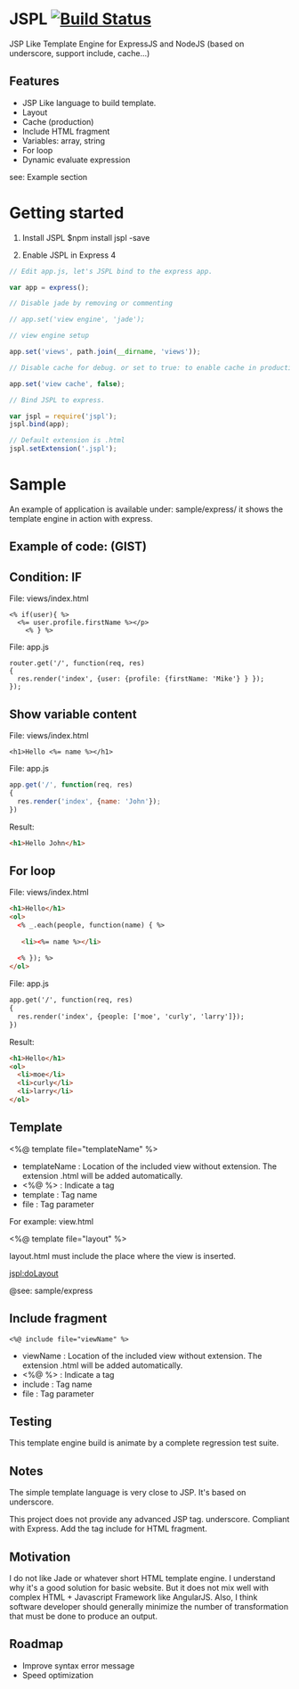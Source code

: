 JSPL      [![Build Status](https://travis-ci.org/jvmvik/jspl.svg?branch=master)](https://travis-ci.org/jvmvik/jspl)
====

JSP Like Template Engine for ExpressJS and NodeJS (based on underscore, support include, cache...)

Features
---
 * JSP Like language to build template.
 * Layout
 * Cache (production)
 * Include HTML fragment
 * Variables: array, string
 * For loop
 * Dynamic evaluate expression 
 
see: Example section

Getting started
===
1. Install JSPL
$npm install jspl -save

2. Enable JSPL in Express 4 

```javascript
// Edit app.js, let's JSPL bind to the express app.

var app = express();

// Disable jade by removing or commenting

// app.set('view engine', 'jade');

// view engine setup

app.set('views', path.join(__dirname, 'views'));

// Disable cache for debug. or set to true: to enable cache in production.

app.set('view cache', false);

// Bind JSPL to express. 

var jspl = require('jspl');
jspl.bind(app);

// Default extension is .html
jspl.setExtension('.jspl');
```


Sample
====

An example of application is available under: sample/express/
it shows the template engine in action with express.

Example of code: (GIST)
---

Condition: IF
---
File: views/index.html
```
<% if(user){ %> 
  <%= user.profile.firstName %></p>
    <% } %>
```

File: app.js
```
router.get('/', function(req, res) 
{
  res.render('index', {user: {profile: {firstName: 'Mike'} } });
});
```

Show variable content
---
File: views/index.html 

```
<h1>Hello <%= name %></h1>
```

File: app.js

```javascript
app.get('/', function(req, res)
{
  res.render('index', {name: 'John'});
})
```

Result:

```html
<h1>Hello John</h1>
```

For loop
---

File: views/index.html 

```html
<h1>Hello</h1>
<ol>
  <% _.each(people, function(name) { %>
   
   <li><%= name %></li>
   
  <% }); %>
</ol>
```

File: app.js
```html
app.get('/', function(req, res)
{
  res.render('index', {people: ['moe', 'curly', 'larry']});
})
```
Result:

```html
<h1>Hello</h1>
<ol>
  <li>moe</li>
  <li>curly</li>
  <li>larry</li>
</ol>

```

Template 
---

<%@ template file="templateName" %>

 - templateName : Location of the included view without extension. The extension .html will be added automatically.
 - <%@ %>   : Indicate a tag
 - template : Tag name
 - file     : Tag parameter
 
For example:
view.html 

<%@ template file="layout" %>

layout.html must include the place where the view is inserted.

<jspl:doLayout>

@see: sample/express 
 
Include fragment
---
```
<%@ include file="viewName" %>
```

 - viewName : Location of the included view without extension. The extension .html will be added automatically.
 - <%@ %>  : Indicate a tag
 - include : Tag name
 - file    : Tag parameter

Testing
---
This template engine build is animate by a complete regression test suite.

Notes
---
The simple template language is very close to JSP.
It's based on underscore.

This project does not provide any advanced JSP tag.
underscore. Compliant with Express. Add the tag include for HTML fragment.

Motivation
---

I do not like Jade or whatever short HTML template engine. I understand why it's a good solution for basic website.
But it does not mix well with complex HTML + Javascript Framework like AngularJS. Also, I think software developer should generally minimize the number of transformation that must be done to produce an output.
  
Roadmap
---
 * Improve syntax error message
 * Speed optimization
 
